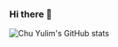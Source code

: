 ### Hi there 👋

<!--
**cyl0424/cyl0424** is a ✨ _special_ ✨ repository because its `README.md` (this file) appears on your GitHub profile.

Here are some ideas to get you started:

- 🔭 I’m currently working on ...
- 🌱 I’m currently learning ...
- 👯 I’m looking to collaborate on ...
- 🤔 I’m looking for help with ...
- 💬 Ask me about ...
- 📫 How to reach me: ...
- 😄 Pronouns: ...
- ⚡ Fun fact: ... -->

![Chu Yulim's GitHub stats](https://github-readme-stats.vercel.app/api?username=cyl0424&show_icons=true&theme=swift&count_private=true)

<!-- [![Top Langs](https://github-readme-stats.vercel.app/api/top-langs/?username=cyl0424&layout=compact&theme=swift)](https://github.com/cyl0424/github-readme-stats) -->
